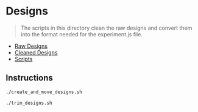 # Designs

> The scripts in this directory clean the raw designs and convert them into the format needed for the experiment.js file.

- [Raw Designs](./raw_designs)
- [Cleaned Designs](./cleaned_designs)
- [Scripts](./src)

## Instructions

```bash
./create_and_move_designs.sh
```

```bash
./trim_designs.sh
```
